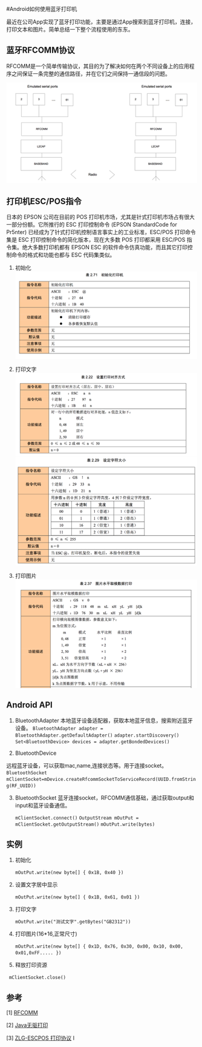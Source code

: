 #Android如何使用蓝牙打印机

最近在公司App实现了蓝牙打印功能，主要是通过App搜索到蓝牙打印机，连接，打印文本和图片。简单总结一下整个流程使用的东东。

 
## 蓝牙RFCOMM协议
RFCOMM是一个简单传输协议，其目的为了解决如何在两个不同设备上的应用程序之间保证一条完整的通信路径，并在它们之间保持一通信段的问题。

![](res/rfcomm.png)

## 打印机ESC/POS指令
日本的 EPSON 公司在目前的 POS 打印机市场，尤其是针式打印机市场占有很大一部分份额。它所推行的 ESC 打印控制命令 (EPSON StandardCode for Pr5nter) 已经成为了针式打印机控制语言事实上的工业标准，ESC/POS 打印命令集是 ESC 打印控制命令的简化版本，现在大多数 POS 打印都采用 ESC/POS 指令集。绝大多数打印机都有 EPSON ESC 的软件命令仿真功能，而且其它打印控制命令的格式和功能也都与 ESC 代码集类似。

1. 初始化  
	![](res/init.png)
	
2. 打印文字
	![](res/text.png)
	![](res/size.png)
3. 打印图片
	![](res/pic.png)



## Android API



1. BluetoothAdapter 
本地蓝牙设备适配器，获取本地蓝牙信息，搜索附近蓝牙设备。
`BluetoothAdapter adapter = BluetoothAdapter.getDefaultAdapter()`
`adapter.startDiscovery()`
`Set<BluetoothDevice> devices = adapter.getBondedDevices()`

2. BluetoothDevice

 远程蓝牙设备，可以获取mac,name,连接状态等。用于连接socket。
`BluetoothSocket mClientSocket=mDevice.createRfcommSocketToServiceRecord(UUID.fromString(RF_UUID))`

3. BluetoothSocket 
 蓝牙连接socket，RFCOMM通信基础，通过获取output和input和蓝牙设备通信。

	`mClientSocket.connect()`
	`OutputStream mOutPut = mClientSocket.getOutputStream()`
	`mOutPut.write(bytes)`

	
## 实例
1. 初始化
	
	`mOutPut.write(new byte[] { 0x1B, 0x40 })`

2. 设置文字居中显示

   `mOutPut.write(new byte[] { 0x1B, 0x61, 0x01 })`

3. 打印文字
   
   `mOutPut.write("测试文字".getBytes("GB2312"))`

4. 打印图片(16*16,正常尺寸)

	`mOutPut.write(new byte[] { 0x1D, 0x76, 0x30, 0x00, 0x10, 0x00, 0x01,0xFF..... })`

5. 释放打印资源

  ` mClientSocket.close()`

   
   




## 参考

[1] [RFCOMM](http://baike.baidu.com/subview/493704/493704.htm)

[2] [Java无驱打印](https://www.ibm.com/developerworks/cn/java/j-lo-pos/)

[3]  [ZLG-ESCPOS 打印协议](http://www.zlgmcu.com/ZLG/Print/pdf/ZLG-ESCPOS.pdf)
I